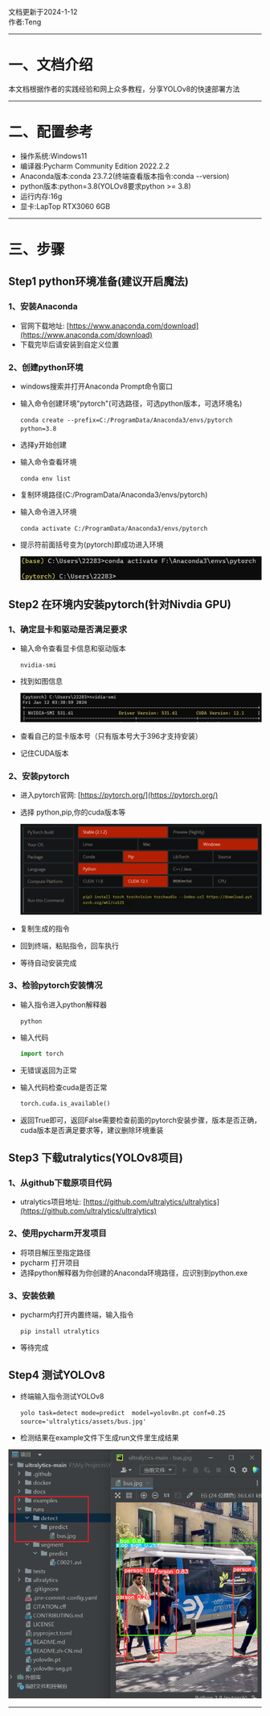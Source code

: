 文档更新于2024-1-12  
作者:Teng
____
# 一、文档介绍
本文档根据作者的实践经验和网上众多教程，分享YOLOv8的快速部署方法
____
# 二、配置参考
- 操作系统:Windows11
- 编译器:Pycharm Community Edition 2022.2.2
- Anaconda版本:conda 23.7.2(终端查看版本指令:conda --version)
- python版本:python=3.8(YOLOv8要求python >= 3.8)
- 运行内存:16g
- 显卡:LapTop RTX3060 6GB
____
# 三、步骤
## Step1 python环境准备(建议开启魔法)
### 1、安装Anaconda
- 官网下载地址: [https://www.anaconda.com/download](https://www.anaconda.com/download)
- 下载完毕后请安装到自定义位置
### 2、创建python环境
- windows搜索并打开Anaconda Prompt命令窗口
- 输入命令创建环境"pytorch"(可选路径，可选python版本，可选环境名)
 
  `conda create --prefix=C:/ProgramData/Anaconda3/envs/pytorch python=3.8`
- 选择y开始创建
- 输入命令查看环境
  
  `conda env list`
- 复制环境路径(C:/ProgramData/Anaconda3/envs/pytorch)
- 输入命令进入环境
  
  `conda activate C:/ProgramData/Anaconda3/envs/pytorch`
- 提示符前面括号变为(pytorch)即成功进入环境
  
  ![image](https://github.com/twy2020/YAU-ICR/blob/main/Components/Yolo%E5%BC%80%E5%8F%91%E4%B8%93%E5%8C%BA/Win11%2BPycharm%E9%83%A8%E7%BD%B2YOLOv8/pic/Snipaste_2024-01-12_03-34-09.png)
## Step2 在环境内安装pytorch(针对Nivdia GPU)
### 1、确定显卡和驱动是否满足要求
- 输入命令查看显卡信息和驱动版本
  
  `nvidia-smi`
- 找到如图信息
  
  ![image](https://github.com/twy2020/YAU-ICR/blob/main/Components/Yolo%E5%BC%80%E5%8F%91%E4%B8%93%E5%8C%BA/Win11%2BPycharm%E9%83%A8%E7%BD%B2YOLOv8/pic/Snipaste_2024-01-12_03-32-03.png)
- 查看自己的显卡版本号（只有版本号大于396才支持安装）
- 记住CUDA版本
### 2、安装pytorch
- 进入pytorch官网: [https://pytorch.org/](https://pytorch.org/)
- 选择 python,pip,你的cuda版本等
  
  ![image](https://github.com/twy2020/YAU-ICR/blob/main/Components/Yolo%E5%BC%80%E5%8F%91%E4%B8%93%E5%8C%BA/Win11%2BPycharm%E9%83%A8%E7%BD%B2YOLOv8/pic/Snipaste_2024-01-12_03-43-45.png)
- 复制生成的指令
- 回到终端，粘贴指令，回车执行
- 等待自动安装完成
### 3、检验pytorch安装情况
- 输入指令进入python解释器
  
  `python`
- 输入代码
  
  ```python
  import torch
  ```
- 无错误返回为正常
- 输入代码检查cuda是否正常
  
  ```python
  torch.cuda.is_available()
  ```
- 返回True即可，返回False需要检查前面的pytorch安装步骤，版本是否正确，cuda版本是否满足要求等，建议删除环境重装
## Step3 下载utralytics(YOLOv8项目)
### 1、从github下载原项目代码
- utralytics项目地址: [https://github.com/ultralytics/ultralytics](https://github.com/ultralytics/ultralytics)
### 2、使用pycharm开发项目
- 将项目解压至指定路径
- pycharm 打开项目
- 选择python解释器为你创建的Anaconda环境路径，应识别到python.exe
### 3、安装依赖
- pycharm内打开内置终端，输入指令
  
  `pip install utralytics`
- 等待完成
## Step4 测试YOLOv8
- 终端输入指令测试YOLOv8
  
  `yolo task=detect mode=predict  model=yolov8n.pt conf=0.25 source='ultralytics/assets/bus.jpg'`
- 检测结果在example文件下生成run文件里生成结果
  
 ![image](https://github.com/twy2020/YAU-ICR/blob/main/Components/Yolo%E5%BC%80%E5%8F%91%E4%B8%93%E5%8C%BA/Win11%2BPycharm%E9%83%A8%E7%BD%B2YOLOv8/pic/Snipaste_2024-01-12_03-50-00.png)
____
